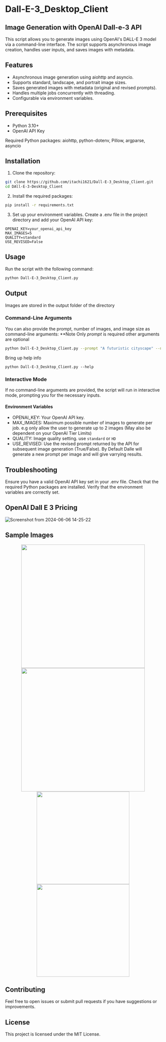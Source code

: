 # Dall-E-3_Desktop_Client
## Image Generation with OpenAI Dall-e-3 API

This script allows you to generate images using OpenAI's DALL-E 3 model via a command-line interface. The script supports asynchronous image creation, handles user inputs, and saves images with metadata.

## Features
- Asynchronous image generation using aiohttp and asyncio.
- Supports standard, landscape, and portrait image sizes.
- Saves generated images with metadata (original and revised prompts).
- Handles multiple jobs concurrently with threading.
- Configurable via environment variables.

## Prerequisites
- Python 3.10+
- OpenAI API Key

Required Python packages: aiohttp, python-dotenv, Pillow, argparse, asyncio

## Installation
1. Clone the repository:

```bash
git clone https://github.com/itachi1621/Dall-E-3_Desktop_Client.git
cd DAll-E-3-Desktop_Client
```

2. Install the required packages:

```bash
pip install -r requirements.txt
```
3. Set up your environment variables. Create a .env file in the project directory and add your OpenAI API key:

```env
OPENAI_KEY=your_openai_api_key
MAX_IMAGES=5
QUALITY=standard
USE_REVISED=False
```

## Usage
Run the script with the following command:

```bash
python Dall-E-3_Desktop_Client.py
```
## Output
Images are stored in the output folder of the directory

### Command-Line Arguments
You can also provide the prompt, number of images, and image size as command-line arguments:
**Note Only *prompt* is required other arguments are optional

```bash
python Dall-E-3_Desktop_Client.py --prompt "A futuristic cityscape" --number_of_images 3 --pic_size "l"
```

Bring up help info
```
python Dall-E-3_Desktop_Client.py --help
```
### Interactive Mode

If no command-line arguments are provided, the script will run in interactive mode, prompting you for the necessary inputs.

#### Environment Variables
- OPENAI_KEY: Your OpenAI API key.
- MAX_IMAGES: Maximum possible number of images to generate per job. e.g only allow the user to generate up to 2 images (May also be dependent on your OpenAI Tier Limits)
- QUALITY: Image quality setting. use `standard` or `HD`
- USE_REVISED: Use the revised prompt returned by the API for subsequent image generation (True/False). By Default Dalle will generate a new prompt per image and will give varrying results.

## Troubleshooting
Ensure you have a valid OpenAI API key set in your .env file.
Check that the required Python packages are installed.
Verify that the environment variables are correctly set.

## OpenAI Dall E 3 Pricing
![Screenshot from 2024-06-06 14-25-22](https://github.com/itachi1621/Dall-E-3_Desktop_Client/assets/62318474/4610c819-ed3d-4c64-a44a-9ac0b4391727)


## Sample Images

<p align="center">
  <img src="https://github.com/itachi1621/Dall-E-3_Desktop_Client/assets/62318474/28f0a052-4c2c-4217-8a7d-7ad2d015583b" width="400">
    <img src="https://github.com/itachi1621/Dall-E-3_Desktop_Client/assets/62318474/a55cc793-da84-43c3-b409-be11f6089e18" width="400">
  <img src="https://github.com/itachi1621/Dall-E-3_Desktop_Client/assets/62318474/cb3d27b7-7962-491f-8fda-20fe1f691002" width="300">
    <img src="https://github.com/itachi1621/Dall-E-3_Desktop_Client/assets/62318474/a4ed6a65-8f01-436e-b588-1e966ccd9725" width="300">
</p>


## Contributing
Feel free to open issues or submit pull requests if you have suggestions or improvements.

## License
This project is licensed under the MIT License.
